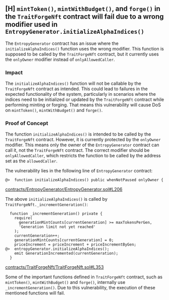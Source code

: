 ## [H] `mintToken()`, `mintWithBudget()`, and `forge()` in the `TraitForgeNft` contract will fail due to a wrong modifier used in `EntropyGenerator.initializeAlphaIndices()`

The `EntropyGenerator` contract has an issue where the `initializeAlphaIndices()` function uses the wrong modifier. This function is supposed to be called by the `TraitForgeNft` contract, but it currently uses the `onlyOwner` modifier instead of `onlyAllowedCaller`.

### Impact

The `initializeAlphaIndices()` function will not be callable by the `TraitForgeNft` contract as intended. This could lead to failures in the expected functionality of the system, particularly in scenarios where the indices need to be initialized or updated by the `TraitForgeNft` contract while performing minting or forging. That means this vulnerability will cause DoS on `mintToken()`, `mintWithBudget()` and `forge()`.

### Proof of Concept

The function `initializeAlphaIndices()` is intended to be called by the `TraitForgeNft` contract. However, it is currently protected by the `onlyOwner` modifier. This means only the owner of the `EntropyGenerator` contract can call it, not the `TraitForgeNft` contract. The correct modifier should be `onlyAllowedCaller`, which restricts the function to be called by the address set as the `allowedCaller`.

The vulnerability lies in the following line of `EntropyGenerator` contract:

```solidity
@>  function initializeAlphaIndices() public whenNotPaused onlyOwner {
```

[contracts/EntropyGenerator/EntropyGenerator.sol#L206](repos/2024-07-traitforge/contracts/EntropyGenerator/EntropyGenerator.sol#L206)

The above `initializeAlphaIndices()` is called by `TraitForgeNft._incrementGeneration()`:

```solidity
  function _incrementGeneration() private {
    require(
      generationMintCounts[currentGeneration] >= maxTokensPerGen,
      'Generation limit not yet reached'
    );
    currentGeneration++;
    generationMintCounts[currentGeneration] = 0;
    priceIncrement = priceIncrement + priceIncrementByGen;
@>  entropyGenerator.initializeAlphaIndices();
    emit GenerationIncremented(currentGeneration);
  }
```

[contracts/TraitForgeNft/TraitForgeNft.sol#L353](repos/2024-07-traitforge/contracts/TraitForgeNft/TraitForgeNft.sol#L353)

Some of the important functions defined in `TraitForgeNft` contract, such as `mintToken()`, `mintWithBudget()` and `forge()`, internally use  `_incrementGeneration()`. Due to this vulnerability, the execution of these mentioned functions will fail.


 
